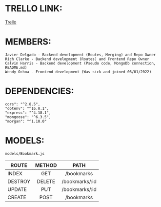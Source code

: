 # TRELLO LINK:
[Trello](https://trello.com/invite/b/ItmsD0U3/cd39cbf3790bb67814d83919ab05096d/bookmarkd-scrum)

# MEMBERS:
    Javier Delgado - Backend development (Routes, Merging) and Repo Owner
    Rich Clarke - Backend development (Routes) and Frontend Repo Owner
    Calvin Harris - Backend development (Pseudo code, MongoDb connection, README.md)
    Wendy Ochoa - Frontend development (Was sick and joined 06/01/2022)

# DEPENDENCIES:
    cors": "^2.8.5",
    "dotenv": "^16.0.1",
    "express": "^4.18.1",
    "mongoose": "^6.3.5",
    "morgan": "^1.10.0"


# MODELS:
    models/Bookmark.js

| ROUTE    |     METHOD     | PATH      |
|----------|:--------------:|:----------:|
| INDEX    |  GET           | /bookmarks |
| DESTROY  |  DELETE        | /bookmarks/:id |
| UPDATE   |  PUT           | /bookmarks/:id |
| CREATE   |  POST          | /bookmarks |